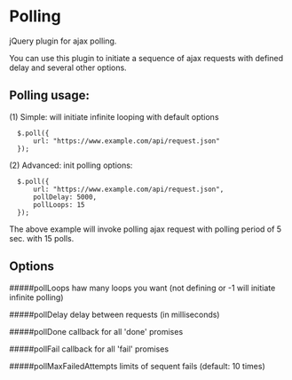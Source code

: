 Polling
=======

jQuery plugin for ajax polling.

You can use this plugin to initiate a sequence of ajax requests with defined delay and several other options.

Polling usage:
--------------

(1) Simple: will initiate infinite looping with default options

      $.poll({
          url: "https://www.example.com/api/request.json"
      });
 
(2) Advanced: init polling options:

      $.poll({
          url: "https://www.example.com/api/request.json",
          pollDelay: 5000,
          pollLoops: 15
      });

The above example will invoke polling ajax request with polling period of 5 sec.
with 15 polls.

Options
-------

#####pollLoops
haw many loops you want (not defining or -1 will initiate infinite polling)


#####pollDelay
delay between requests (in milliseconds)



#####pollDone
callback for all 'done' promises


#####pollFail
callback for all 'fail' promises


#####pollMaxFailedAttempts
limits of sequent fails (default: 10 times)
